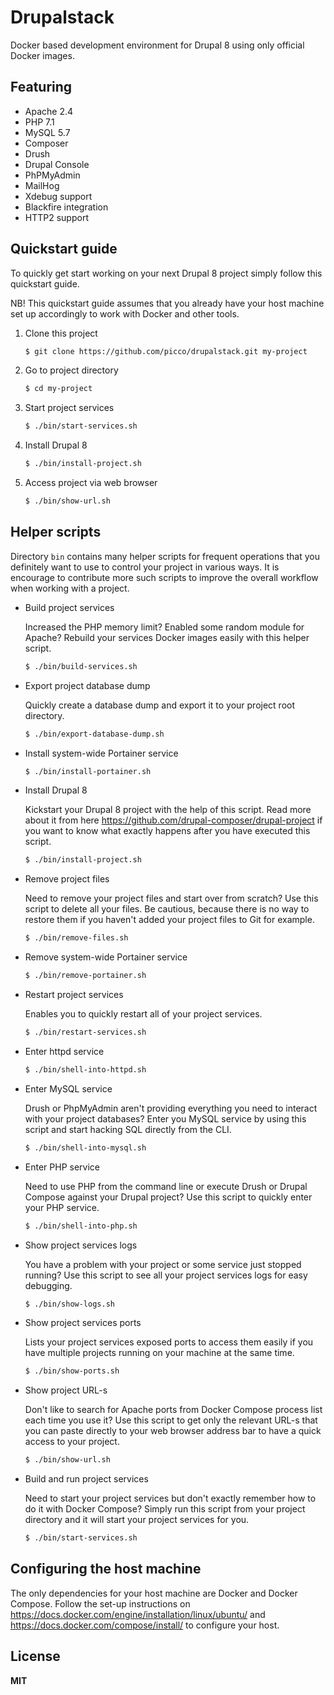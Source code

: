 # Drupalstack

Docker based development environment for Drupal 8 using only official Docker images.

## Featuring

* Apache 2.4
* PHP 7.1
* MySQL 5.7
* Composer
* Drush
* Drupal Console
* PhPMyAdmin
* MailHog
* Xdebug support
* Blackfire integration
* HTTP2 support

## Quickstart guide

To quickly get start working on your next Drupal 8 project simply follow this 
quickstart guide.

NB! This quickstart guide assumes that you already have your host machine set 
up accordingly to work with Docker and other tools.

1. Clone this project

    ```bash
    $ git clone https://github.com/picco/drupalstack.git my-project
    ```

2. Go to project directory

    ```bash
    $ cd my-project
    ```

3. Start project services

    ```bash
    $ ./bin/start-services.sh
    ```

4. Install Drupal 8

    ```bash
    $ ./bin/install-project.sh
    ```

5. Access project via web browser
    
    ```bash
    $ ./bin/show-url.sh
    ```

## Helper scripts

Directory `bin` contains many helper scripts for frequent operations that you 
definitely want to use to control your project in various ways. It is 
encourage to contribute more such scripts to improve the overall workflow when 
working with a project.

* Build project services

  Increased the PHP memory limit? Enabled some random module for Apache? 
Rebuild your services Docker images easily with this helper script.

    ```bash
    $ ./bin/build-services.sh
    ```

* Export project database dump

  Quickly create a database dump and export it to your project root directory. 

    ```bash
    $ ./bin/export-database-dump.sh
    ```

* Install system-wide Portainer service

    ```bash
    $ ./bin/install-portainer.sh
    ```
 
* Install Drupal 8

  Kickstart your Drupal 8 project with the help of this script. Read more about
it from here https://github.com/drupal-composer/drupal-project if you want to 
know what exactly happens after you have executed this script.

    ```bash
    $ ./bin/install-project.sh
    ```
     
* Remove project files

  Need to remove your project files and start over from scratch? Use this 
script to delete all your files. Be cautious, because there is no way to 
restore them if you haven't added your project files to Git for example.

    ```bash
    $ ./bin/remove-files.sh
    ```
     
* Remove system-wide Portainer service

    ```bash
    $ ./bin/remove-portainer.sh
    ```
     
* Restart project services

  Enables you to quickly restart all of your project services.

    ```bash
    $ ./bin/restart-services.sh
    ```
     
* Enter httpd service

    ```bash
    $ ./bin/shell-into-httpd.sh
    ```
     
* Enter MySQL service

  Drush or PhpMyAdmin aren't providing everything you need to interact with your 
project databases? Enter you MySQL service by using this script and start 
hacking SQL directly from the CLI.

    ```bash
    $ ./bin/shell-into-mysql.sh
    ```
     
* Enter PHP service

  Need to use PHP from the command line or execute Drush or Drupal Compose 
against your Drupal project? Use this script to quickly enter your PHP service.

    ```bash
    $ ./bin/shell-into-php.sh
    ```
     
* Show project services logs

  You have a problem with your project or some service just stopped running? 
Use this script to see all your project services logs for easy debugging.

    ```bash
    $ ./bin/show-logs.sh
    ```
     
* Show project services ports

  Lists your project services exposed ports to access them easily if you have 
multiple projects running on your machine at the same time.

    ```bash
    $ ./bin/show-ports.sh
    ```
     
* Show project URL-s

  Don't like to search for Apache ports from Docker Compose process list each 
time you use it? Use this script to get only the relevant URL-s that you can 
paste directly to your web browser address bar to have a quick access to your 
project.

    ```bash
    $ ./bin/show-url.sh
    ```
     
* Build and run project services

  Need to start your project services but don't exactly remember how to do it 
with Docker Compose? Simply run this script from your project directory and it 
will start your project services for you.

    ```bash
    $ ./bin/start-services.sh
    ```

## Configuring the host machine

The only dependencies for your host machine are Docker and Docker Compose.
Follow the set-up instructions on https://docs.docker.com/engine/installation/linux/ubuntu/ 
and https://docs.docker.com/compose/install/ to configure your host.

## License

**MIT**
